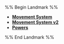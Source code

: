 %% Begin Landmark %%
- **[Movement System](<./Movement System/Movement System.md>)**
- **[Movement System v2](<./Movement System v2/Movement System v2.md>)**
- **[Powers](<./Powers/Powers.md>)**

%% End Landmark %%
